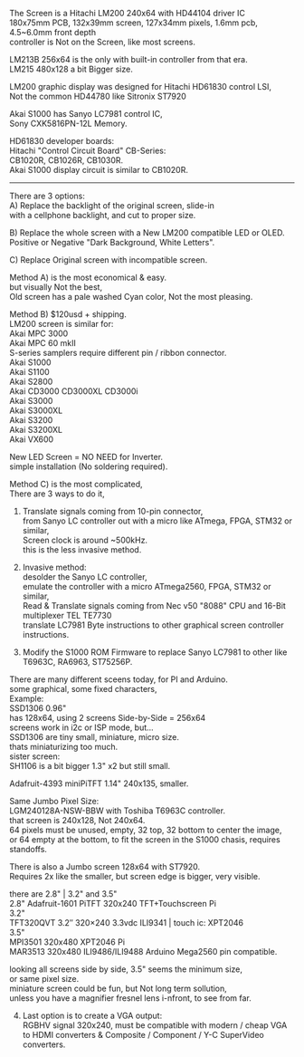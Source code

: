 The Screen is a Hitachi LM200 240x64 with HD44104 driver IC</br>
180x75mm PCB, 132x39mm screen, 127x34mm pixels, 1.6mm pcb, 4.5~6.0mm front depth </br>
controller is Not on the Screen, like most screens. </br>

LM213B 256x64 is the only with built-in controller from that era. </br>
LM215 480x128 a bit Bigger size. </br>

LM200 graphic display was designed for Hitachi HD61830 control LSI, </br>
Not the common HD44780 like Sitronix ST7920 </br>

Akai S1000 has Sanyo LC7981 control IC, </br>
Sony CXK5816PN-12L Memory.</br>

HD61830 developer boards: </br>
Hitachi "Control Circuit Board" CB-Series:  </br>
CB1020R, CB1026R, CB1030R. </br>
Akai S1000 display circuit is similar to CB1020R. </br>

------

There are 3 options: </br>
A) Replace the backlight of the original screen, slide-in </br>
with a cellphone backlight, and cut to proper size. </br>

B) Replace the whole screen with a New LM200 compatible LED or OLED. </br>
Positive or Negative "Dark Background, White Letters". </br>

C) Replace Original screen with incompatible screen. </br>

Method A) is the most economical & easy. </br>
but visually Not the best, </br>
Old screen has a pale washed Cyan color, Not the most pleasing. </br>

Method B) $120usd + shipping. </br>
LM200 screen is similar for: </br>
Akai MPC 3000 </br>
Akai MPC 60 mkII </br>
S-series samplers require different pin / ribbon connector.  </br>
Akai S1000 </br>
Akai S1100 </br>
Akai S2800 </br>
Akai CD3000 CD3000XL CD3000i </br>
Akai S3000 </br>
Akai S3000XL </br>
Akai S3200 </br>
Akai S3200XL </br>
Akai VX600 </br>

New LED Screen = NO NEED for Inverter. </br>
simple installation (No soldering required). </br>

Method C) is the most complicated, </br>
There are 3 ways to do it, </br>
1. Translate signals coming from 10-pin connector,</br>
from Sanyo LC controller out with a micro like ATmega, FPGA, STM32 or similar, </br>
Screen clock is around ~500kHz. </br>
this is the less invasive method. </br>

2. Invasive method: </br>
desolder the Sanyo LC controller, </br>
emulate the controller with a micro ATmega2560, FPGA, STM32 or similar, </br>
Read & Translate signals coming from Nec v50 "8088" CPU and 16-Bit multiplexer TEL TE7730 </br>
translate LC7981 Byte instructions to other graphical screen controller instructions. </br>

3. Modify the S1000 ROM Firmware to replace Sanyo LC7981 to other like T6963C, RA6963, ST75256P. </br>

There are many different sceens today, for PI and Arduino. </br>
some graphical, some fixed characters, </br>
Example: </br>
SSD1306 0.96" </br>
has 128x64, using 2 screens Side-by-Side = 256x64 </br>
screens work in i2c or ISP mode, but... </br>
SSD1306 are tiny small, miniature, micro size. </br>
thats miniaturizing too much. </br>
sister screen: </br>
SH1106 is a bit bigger 1.3" x2 but still small. </br>

Adafruit-4393 miniPiTFT 1.14" 240x135, smaller.  </br>

Same Jumbo Pixel Size: </br>
LGM240128A-NSW-BBW with Toshiba T6963C controller. </br>
that screen is 240x128, Not 240x64. </br>
64 pixels must be unused, empty, 32 top, 32 bottom to center the image, </br>
or 64 empty at the bottom, to fit the screen in the S1000 chasis, requires standoffs. </br>

There is also a Jumbo screen 128x64 with ST7920. </br>
Requires 2x like the smaller, but screen edge is bigger, very visible. </br>

there are 2.8" | 3.2" and 3.5" </br>
2.8" Adafruit-1601 PiTFT 320x240 TFT+Touchscreen Pi </br>
3.2" </br>
TFT320QVT 3.2″ 320×240 3.3vdc ILI9341 | touch ic: XPT2046 </br>
3.5" </br>
MPI3501 320x480 XPT2046 Pi </br>
MAR3513 320x480 ILI9486/ILI9488 Arduino Mega2560 pin compatible. </br>

looking all screens side by side, 3.5" seems the minimum size, </br>
or same pixel size. </br>
miniature screen could be fun, but Not long term sollution, </br>
unless you have a magnifier fresnel lens i-nfront, to see from far. </br>

4. Last option is to create a VGA output: </br>
RGBHV signal 320x240, must be compatible with modern / cheap VGA to HDMI converters & Composite / Component / Y-C SuperVideo converters. </br>
